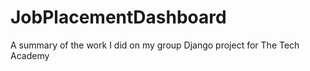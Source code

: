# JobPlacementDashboard
A summary of the work I did on my group Django project for The Tech Academy
